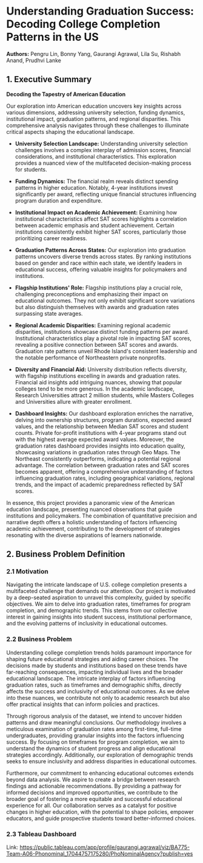 # Understanding Graduation Success: Decoding College Completion Patterns in the US

**Authors:** Pengru Lin, Bonny Yang, Gaurangi Agrawal, Lila Su, Rishabh Anand, Prudhvi Lanke

## 1. Executive Summary

**Decoding the Tapestry of American Education**

Our exploration into American education uncovers key insights across various dimensions, addressing university selection, funding dynamics, institutional impact, graduation patterns, and regional disparities. This comprehensive analysis navigates through these challenges to illuminate critical aspects shaping the educational landscape.

- **University Selection Landscape:** Understanding university selection challenges involves a complex interplay of admission scores, financial considerations, and institutional characteristics. This exploration provides a nuanced view of the multifaceted decision-making process for students.

- **Funding Dynamics:** The financial realm reveals distinct spending patterns in higher education. Notably, 4-year institutions invest significantly per award, reflecting unique financial structures influencing program duration and expenditure.

- **Institutional Impact on Academic Achievement:** Examining how institutional characteristics affect SAT scores highlights a correlation between academic emphasis and student achievement. Certain institutions consistently exhibit higher SAT scores, particularly those prioritizing career readiness.

- **Graduation Patterns Across States:** Our exploration into graduation patterns uncovers diverse trends across states. By ranking institutions based on gender and race within each state, we identify leaders in educational success, offering valuable insights for policymakers and institutions.

- **Flagship Institutions' Role:** Flagship institutions play a crucial role, challenging preconceptions and emphasizing their impact on educational outcomes. They not only exhibit significant score variations but also distinguish themselves with awards and graduation rates surpassing state averages.

- **Regional Academic Disparities:** Examining regional academic disparities, institutions showcase distinct funding patterns per award. Institutional characteristics play a pivotal role in impacting SAT scores, revealing a positive connection between SAT scores and awards. Graduation rate patterns unveil Rhode Island's consistent leadership and the notable performance of Northeastern private nonprofits.

- **Diversity and Financial Aid:** University distribution reflects diversity, with flagship institutions excelling in awards and graduation rates. Financial aid insights add intriguing nuances, showing that popular colleges tend to be more generous. In the academic landscape, Research Universities attract 2 million students, while Masters Colleges and Universities allure with greater enrollment.

- **Dashboard Insights:** Our dashboard exploration enriches the narrative, delving into ownership structures, program durations, expected award values, and the relationship between Median SAT scores and student counts. Private for-profit institutions with 4-year programs stand out with the highest average expected award values. Moreover, the graduation rates dashboard provides insights into education quality, showcasing variations in graduation rates through Geo Maps. The Northeast consistently outperforms, indicating a potential regional advantage. The correlation between graduation rates and SAT scores becomes apparent, offering a comprehensive understanding of factors influencing graduation rates, including geographical variations, regional trends, and the impact of academic preparedness reflected by SAT scores.

In essence, this project provides a panoramic view of the American education landscape, presenting nuanced observations that guide institutions and policymakers. The combination of quantitative precision and narrative depth offers a holistic understanding of factors influencing academic achievement, contributing to the development of strategies resonating with the diverse aspirations of learners nationwide.

## 2. Business Problem Definition

### 2.1 Motivation

Navigating the intricate landscape of U.S. college completion presents a multifaceted challenge that demands our attention. Our project is motivated by a deep-seated aspiration to unravel this complexity, guided by specific objectives. We aim to delve into graduation rates, timeframes for program completion, and demographic trends. This stems from our collective interest in gaining insights into student success, institutional performance, and the evolving patterns of inclusivity in educational outcomes.

### 2.2 Business Problem

Understanding college completion trends holds paramount importance for shaping future educational strategies and aiding career choices. The decisions made by students and institutions based on these trends have far-reaching consequences, impacting individual lives and the broader educational landscape. The intricate interplay of factors influencing graduation rates, such as timeframes and demographic shifts, directly affects the success and inclusivity of educational outcomes. As we delve into these nuances, we contribute not only to academic research but also offer practical insights that can inform policies and practices.

Through rigorous analysis of the dataset, we intend to uncover hidden patterns and draw meaningful conclusions. Our methodology involves a meticulous examination of graduation rates among first-time, full-time undergraduates, providing granular insights into the factors influencing success. By focusing on timeframes for program completion, we aim to understand the dynamics of student progress and align educational strategies accordingly. Additionally, our exploration of demographic trends seeks to ensure inclusivity and address disparities in educational outcomes.

Furthermore, our commitment to enhancing educational outcomes extends beyond data analysis. We aspire to create a bridge between research findings and actionable recommendations. By providing a pathway for informed decisions and improved opportunities, we contribute to the broader goal of fostering a more equitable and successful educational experience for all. Our collaboration serves as a catalyst for positive changes in higher education, with the potential to shape policies, empower educators, and guide prospective students toward better-informed choices.

### 2.3 Tableau Dashboard
Link: https://public.tableau.com/app/profile/gaurangi.agrawal/viz/BA775-Team-A06-Phonominal_17044757175280/PhoNominalAgency?publish=yes
